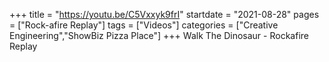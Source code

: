 +++
title = "https://youtu.be/C5Vxxyk9frI"
startdate = "2021-08-28"
pages = ["Rock-afire Replay"]
tags = ["Videos"]
categories = ["Creative Engineering","ShowBiz Pizza Place"]
+++
Walk The Dinosaur - Rockafire Replay
